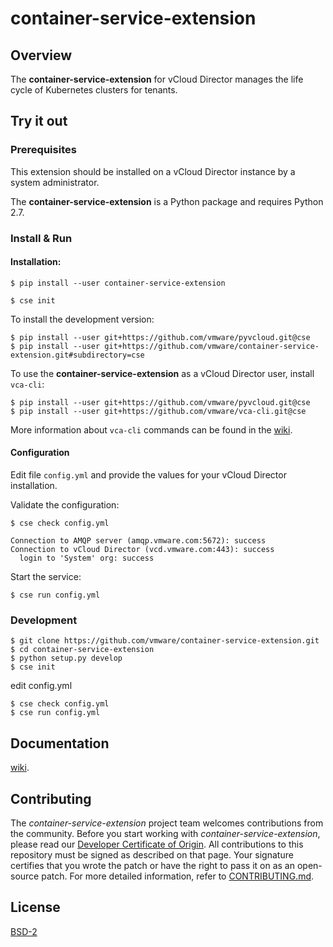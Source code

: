

# container-service-extension

## Overview

The **container-service-extension** for vCloud Director manages the life cycle of Kubernetes clusters for tenants.

## Try it out

### Prerequisites

This extension should be installed on a vCloud Director instance by a system administrator.

The **container-service-extension** is a Python package and requires Python 2.7.

### Install & Run

#### Installation:

``` shell
$ pip install --user container-service-extension

$ cse init
```

To install the development version:

``` shell
$ pip install --user git+https://github.com/vmware/pyvcloud.git@cse
$ pip install --user git+https://github.com/vmware/container-service-extension.git#subdirectory=cse
```

To use the **container-service-extension** as a vCloud Director user, install `vca-cli`:

``` shell
$ pip install --user git+https://github.com/vmware/pyvcloud.git@cse
$ pip install --user git+https://github.com/vmware/vca-cli.git@cse
```

More information about `vca-cli` commands can be found in the [wiki](https://github.com/vmware/vca-cli/wiki/CSE).

#### Configuration

Edit file `config.yml` and provide the values for your vCloud Director installation.

Validate the configuration:

``` shell
$ cse check config.yml

Connection to AMQP server (amqp.vmware.com:5672): success
Connection to vCloud Director (vcd.vmware.com:443): success
  login to 'System' org: success
```

Start the service:

``` shell
$ cse run config.yml
```

### Development

``` shell
$ git clone https://github.com/vmware/container-service-extension.git
$ cd container-service-extension
$ python setup.py develop
$ cse init
```

edit config.yml

``` shell
$ cse check config.yml
$ cse run config.yml
```

## Documentation

[wiki](https://github.com/vmware/container-service-extension/wiki).

## Contributing

The *container-service-extension* project team welcomes contributions from the community. Before you start working with *container-service-extension*, please read our [Developer Certificate of Origin](https://cla.vmware.com/dco). All contributions to this repository must be signed as described on that page. Your signature certifies that you wrote the patch or have the right to pass it on as an open-source patch. For more detailed information, refer to [CONTRIBUTING.md](CONTRIBUTING.md).

## License

[BSD-2](LICENSE.txt)
